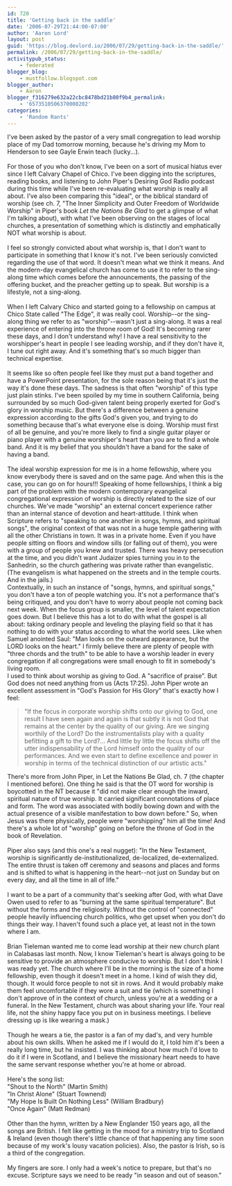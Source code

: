 ```yaml
---
id: 720
title: 'Getting back in the saddle'
date: '2006-07-29T21:44:00-07:00'
author: 'Aaron Lord'
layout: post
guid: 'https://blog.devlord.io/2006/07/29/getting-back-in-the-saddle/'
permalink: /2006/07/29/getting-back-in-the-saddle/
activitypub_status:
    - federated
blogger_blog:
    - mustfollow.blogspot.com
blogger_author:
    - Aaron
blogger_f316279e632a22cbc8478bd21b80f9b4_permalink:
    - '6573510506370008202'
categories:
    - 'Random Rants'
---
```


I've been asked by the pastor of a very small congregation to lead worship place of my Dad tomorrow morning, because he's driving my Mom to Henderson to see Gayle Erwin teach (lucky...).<br /><br />For those of you who don't know, I've been on a sort of musical hiatus ever since I left Calvary Chapel of Chico.  I've been digging into the scriptures, reading books, and listening to John Piper's Desiring God Radio podcast during this time while I've been re-evaluating what worship is really all about.  I've also been comparing this "ideal", or the biblical standard of worship (see ch. 7, "The Inner Simplicity and Outer Freedom of Worldwide Worship" in Piper's book <i>Let the Nations Be Glad</i> to get a glimpse of what I'm talking about), with what I've been observing on the stages of local churches, a presentation of something which is distinctly and emphatically NOT what worship is about.<br /><br />I feel so strongly convicted about what worship is, that I don't want to participate in something that I know it's not.  I've been seriously convicted regarding the use of that word.  It doesn't mean what we think it means.  And the modern-day evangelical church has come to use it to refer to the sing-along time which comes before the announcements, the passing of the offering bucket, and the preacher getting up to speak.  But worship is a lifestyle, not a sing-along.<br /><br />When I left Calvary Chico and started going to a fellowship on campus at Chico State called "The Edge", it was really cool.  Worship--or the sing-along thing we refer to as "worship"--wasn't just a sing-along.  It was a real experience of entering into the throne room of God!  It's becoming rarer these days, and I don't understand why!  I have a real sensitivity to the worshipper's heart in people I see leading worship, and if they don't have it, I tune out right away.  And it's something that's so much bigger than technical expertise.<br /><br />It seems like so often people feel like they must put a band together and have a PowerPoint presentation, for the sole reason being that it's just the way it's done these days.  The sadness is that often "worship" of this type just plain stinks.  I've been spoiled by my time in southern California, being surrounded by so much God-given talent being properly exerted for God's glory in worship music.  But there's a difference between a genuine expression according to the gifts God's given you, and trying to do something because that's what everyone else is doing.  Worship must first of all be genuine, and you're more likely to find a single guitar player or piano player with a genuine worshiper's heart than you are to find a whole band.  And it is my belief that you shouldn't have a band for the sake of having a band.<br /><br />The ideal worship expression for me is in a home fellowship, where you know everybody there is saved and on the same page.  And when this is the case, you can go on for hours!!!  Speaking of home fellowships, I think a big part of the problem with the modern contemporary evangelical congregational expression of worship is directly related to the size of our churches.  We've made "worship" an external concert experience rather than an internal stance of devotion and heart-attitude.  I think when Scripture refers to "speaking to one another in songs, hymns, and spiritual songs", the original context of that was not in a huge temple gathering with all the other Christians in town.  It was in a private home.  Even if you have people sitting on floors and window sills (or falling out of them), you were with a group of people you knew and trusted.  There was heavy persecution at the time, and you didn't want Judaizer spies turning you in to the Sanhedrin, so the church gathering was private rather than evangelistic.  (The evangelism is what happened on the streets and in the temple courts.  And in the jails.)<br />Contextually, in such an instance of "songs, hymns, and spiritual songs," you don't have a ton of people watching you.  It's not a performance that's being critiqued, and you don't have to worry about people not coming back next week.  When the focus group is smaller, the level of talent expectation goes down.  But I believe this has a lot to do with what the gospel is all about: taking ordinary people and leveling the playing field so that it has nothing to do with your status according to what the world sees.  Like when Samuel anointed Saul: "Man looks on the outward appearance, but the LORD looks on the heart."  I firmly believe there are plenty of people with "three chords and the truth" to be able to have a worship leader in every congregation if all congregations were small enough to fit in somebody's living room.<br />I used to think about worship as giving to God.  A "sacrifice of praise". But God does not need anything from us (Acts 17:25). John Piper wrote an excellent assessment in "God's Passion for His Glory" that's exactly how I feel:<br /><blockquote>"If the focus in corporate worship shifts onto our giving to God, one result I have seen again and again is that subtly it is not God that remains at the center by the quality of our giving. Are we singing worthily of the Lord? Do the instrumentalists play with a quality befitting a gift to the Lord?... And little by little the focus shifts off the utter indispensability of the Lord himself onto the quality of our performances. And we even start to define excellence and power in worship in terms of the technical distinction of our artistic acts."</blockquote>There's more from John Piper, in Let the Nations Be Glad, ch. 7 (the chapter I mentioned before).  One thing he said is that the OT word for worship is boycotted in the NT because it "did not make clear enough the inward, spiritual nature of true worship.  It carried significant connotations of place and form.  The word was associated with bodily bowing down and with the actual presence of a visible manifestation to bow down before."  So, when Jesus was there physically, people were "worshipping" him all the time!  And there's a whole lot of "worship" going on before the throne of God in the book of Revelation.<br /><br />Piper also says (and this one's a real nugget): "In the New Testament, worship is significantly de-institutionalized, de-localized, de-externalized.  The entire thrust is taken off ceremony and seasons and places and forms and is shifted to what is happening in the heart--not just on Sunday but on every day, and all the time in all of life."<br /><br />I want to be a part of a community that's seeking after God, with what Dave Owen used to refer to as "burning at the same spiritual temperature".  But without the forms and the religiosity.  Without the control of "connected" people heavily influencing church politics, who get upset when you don't do things their way.  I haven't found such a place yet, at least not in the town where I am.<br /><br />Brian Tieleman wanted me to come lead worship at their new church plant in Calabasas last month.  Now, I know Tieleman's heart is always going to be sensitive to provide an atmosphere conducive to worship.  But I don't think I was ready yet.  The church where I'll be in the morning is the size of a home fellowship, even though it doesn't meet in a home.  I kind of wish they did, though.  It would force people to not sit in rows.  And it would probably make them feel uncomfortable if they wore a suit and tie (which is something I don't approve of in the context of church, unless you're at a wedding or a funeral.  In the New Testament, church was about sharing your life.  Your real life, not the shiny happy face you put on in business meetings.  I believe dressing up is like wearing a mask.)<br /><br />Though he wears a tie, the pastor is a fan of my dad's, and very humble about his own skills.  When he asked me if I would do it, I told him it's been a really long time, but he insisted.  I was thinking about how much I'd love to do it if I were in Scotland, and I believe the missionary heart needs to have the same servant response whether you're at home or abroad.<br /><br />Here's the song list:<br />"Shout to the North" (Martin Smith)<br />"In Christ Alone" (Stuart Townend)<br />"My Hope Is Built On Nothing Less" (William Bradbury)<br />"Once Again" (Matt Redman)<br /><br />Other than the hymn, written by a New Englander 150 years ago, all the songs are British.  I felt like getting in the mood for a ministry trip to Scotland &amp; Ireland (even though there's little chance of that happening any time soon because of my work's lousy vacation policies).  Also, the pastor is Irish, so is a third of the congregation.<br /><br />My fingers are sore.  I only had a week's notice to prepare, but that's no excuse.  Scripture says we need to be ready "in season and out of season."